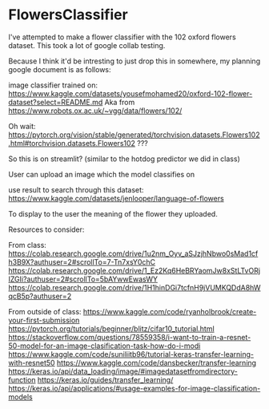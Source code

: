 # FlowersClassifier
I've attempted to make a flower classifier with the 102 oxford flowers dataset. This took a lot of google collab testing.


Because I think it'd be intresting to just drop this in somewhere, my planning google document is as follows:

image classifier trained on: https://www.kaggle.com/datasets/yousefmohamed20/oxford-102-flower-dataset?select=README.md
 Aka from https://www.robots.ox.ac.uk/~vgg/data/flowers/102/

Oh wait: https://pytorch.org/vision/stable/generated/torchvision.datasets.Flowers102.html#torchvision.datasets.Flowers102   ??? 

So this is on streamlit? (similar to the hotdog predictor we did in class)

User can upload an image which the model classifies on

use result to search through this dataset: https://www.kaggle.com/datasets/jenlooper/language-of-flowers

To display to the user the meaning of the flower they uploaded. 


Resources to consider:

From class:
https://colab.research.google.com/drive/1u2nm_Oyv_aSJzjhNbwo0sMad1cfh3B9X?authuser=2#scrollTo=7-Tn7xsY0chC
https://colab.research.google.com/drive/1_Ez2Kq6HeBRYaomJw8xStLTvORjIZGIi?authuser=2#scrollTo=5bAYwwEwasWY
https://colab.research.google.com/drive/1H1hinDGi7tcfnH9jVUMKQDdA8hWqcB5p?authuser=2

From outside of class:
https://www.kaggle.com/code/ryanholbrook/create-your-first-submission
https://pytorch.org/tutorials/beginner/blitz/cifar10_tutorial.html
https://stackoverflow.com/questions/78559358/i-want-to-train-a-resnet-50-model-for-an-image-clasification-task-how-do-i-modi
https://www.kaggle.com/code/suniliitb96/tutorial-keras-transfer-learning-with-resnet50
https://www.kaggle.com/code/dansbecker/transfer-learning
https://keras.io/api/data_loading/image/#imagedatasetfromdirectory-function
https://keras.io/guides/transfer_learning/
https://keras.io/api/applications/#usage-examples-for-image-classification-models

